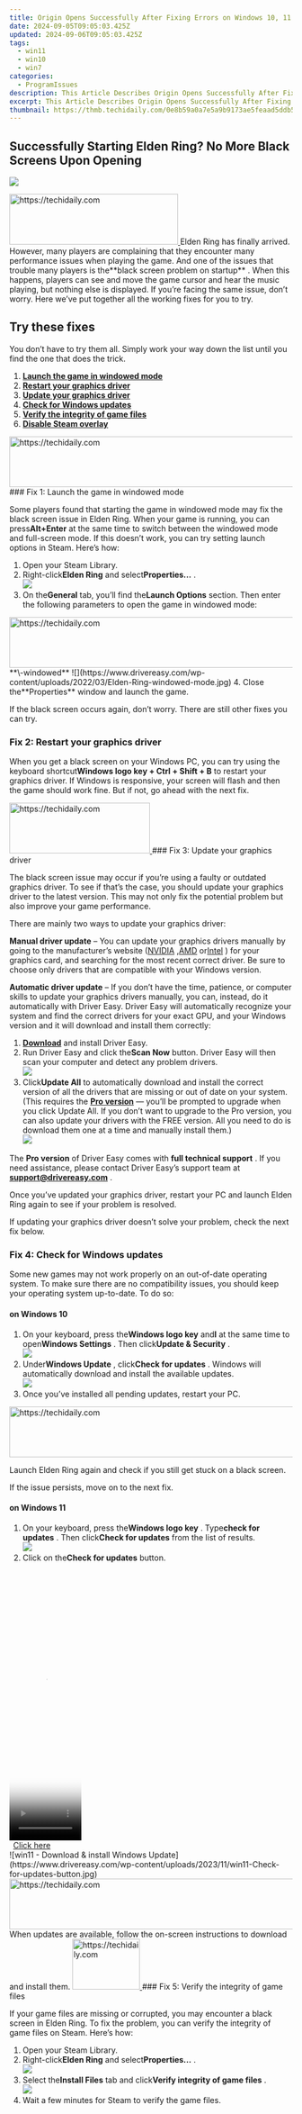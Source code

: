 ```yaml
---
title: Origin Opens Successfully After Fixing Errors on Windows 10, 11
date: 2024-09-05T09:05:03.425Z
updated: 2024-09-06T09:05:03.425Z
tags:
  - win11
  - win10
  - win7
categories:
  - ProgramIssues
description: This Article Describes Origin Opens Successfully After Fixing Errors on Windows 10, 11
excerpt: This Article Describes Origin Opens Successfully After Fixing Errors on Windows 10, 11
thumbnail: https://thmb.techidaily.com/0e8b59a0a7e5a9b9173ae5feaad5ddb56b135eee3ed22a8b3f83cf8fa8dfaeb8.jpg
---
```


## Successfully Starting Elden Ring? No More Black Screens Upon Opening

![](https://images.drivereasy.com/wp-content/uploads/2022/02/image-4-1200x702.png)

<!-- affiliate ads begin -->
<a href="https://aidotcom.pxf.io/c/5597632/2129042/19576" target="_top" id="2129042">
  <img src="//a.impactradius-go.com/display-ad/19576-2129042" border="0" alt="https://techidaily.com" width="300" height="90"/>
</a>
<img height="0" width="0" src="https://aidotcom.pxf.io/i/5597632/2129042/19576" style="position:absolute;visibility:hidden;" border="0" />
<!-- affiliate ads end -->
 Elden Ring has finally arrived. However, many players are complaining that they encounter many performance issues when playing the game. And one of the issues that trouble many players is the**black screen problem on startup** . When this happens, players can see and move the game cursor and hear the music playing, but nothing else is displayed. If you’re facing the same issue, don’t worry. Here we’ve put together all the working fixes for you to try.

## Try these fixes

 You don’t have to try them all. Simply work your way down the list until you find the one that does the trick.

1. **[Launch the game in windowed mode](https://tools.techidaily.com/drivereasy/download/)**
2. **[Restart your graphics driver](https://tools.techidaily.com/drivereasy/download/)**
3. **[Update your graphics driver](https://tools.techidaily.com/drivereasy/download/)**
4. **[Check for Windows updates](https://tools.techidaily.com/drivereasy/download/)**
5. **[Verify the integrity of game files](https://tools.techidaily.com/drivereasy/download/)**
6. **[Disable Steam overlay](https://tools.techidaily.com/drivereasy/download/)**

<!-- affiliate ads begin -->
<a href="https://ephamedtechinc.pxf.io/c/5597632/2120864/26400?prodsku=Mercury" target="_top" id="2120864">
  <img src="//a.impactradius-go.com/display-ad/26400-2120864" border="0" alt="https://techidaily.com" width="728" height="90"/>
</a>
<img height="0" width="0" src="https://ephamedtechinc.pxf.io/i/5597632/2120864/26400?prodsku=Mercury" style="position:absolute;visibility:hidden;" border="0" />
<!-- affiliate ads end -->
### Fix 1: Launch the game in windowed mode

 Some players found that starting the game in windowed mode may fix the black screen issue in Elden Ring. When your game is running, you can press**Alt+Enter** at the same time to switch between the windowed mode and full-screen mode. If this doesn’t work, you can try setting launch options in Steam. Here’s how:

1. Open your Steam Library.
2. Right-click**Elden Ring** and select**Properties…** .  
![](https://images.drivereasy.com/wp-content/uploads/2022/03/Elden-Ring-steam-properties.jpg)
3. On the**General** tab, you’ll find the**Launch Options** section. Then enter the following parameters to open the game in windowed mode:  
<!-- affiliate ads begin -->
<a href="https://appsumo.8odi.net/c/5597632/2123735/7443" target="_top" id="2123735">
  <img src="//a.impactradius-go.com/display-ad/7443-2123735" border="0" alt="https://techidaily.com" width="600" height="90"/>
</a>
<img height="0" width="0" src="https://appsumo.8odi.net/i/5597632/2123735/7443" style="position:absolute;visibility:hidden;" border="0" />
<!-- affiliate ads end -->
**\-windowed**  
![](https://www.drivereasy.com/wp-content/uploads/2022/03/Elden-Ring-windowed-mode.jpg)
4. Close the**Properties** window and launch the game.

 If the black screen occurs again, don’t worry. There are still other fixes you can try.

### Fix 2: Restart your graphics driver

 When you get a black screen on your Windows PC, you can try using the keyboard shortcut**Windows logo key + Ctrl + Shift + B** to restart your graphics driver. If Windows is responsive, your screen will flash and then the game should work fine. But if not, go ahead with the next fix.

<!-- affiliate ads begin -->
<a href="https://25home.pxf.io/c/5597632/2123472/16836" target="_top" id="2123472">
  <img src="//a.impactradius-go.com/display-ad/16836-2123472" border="0" alt="https://techidaily.com" width="250" height="90"/>
</a>
<img height="0" width="0" src="https://25home.pxf.io/i/5597632/2123472/16836" style="position:absolute;visibility:hidden;" border="0" />
<!-- affiliate ads end -->
### Fix 3: Update your graphics driver

 The black screen issue may occur if you’re using a faulty or outdated graphics driver. To see if that’s the case, you should update your graphics driver to the latest version. This may not only fix the potential problem but also improve your game performance.

There are mainly two ways to update your graphics driver:

**Manual driver update** – You can update your graphics drivers manually by going to the manufacturer’s website ([NVIDIA](https://tools.techidaily.com/drivereasy/download/) ,[AMD](http://www.amd.com/drivers) or[Intel](https://downloadcenter.intel.com/product/80939/Graphics) ) for your graphics card, and searching for the most recent correct driver. Be sure to choose only drivers that are compatible with your Windows version.

**Automatic driver update** – If you don’t have the time, patience, or computer skills to update your graphics drivers manually, you can, instead, do it automatically with Driver Easy. Driver Easy will automatically recognize your system and find the correct drivers for your exact GPU, and your Windows version and it will download and install them correctly:

1. **[Download](https://tools.techidaily.com/drivereasy/download/)**  and install Driver Easy.
2. Run Driver Easy and click the**Scan Now** button. Driver Easy will then scan your computer and detect any problem drivers.  
![](https://images.drivereasy.com/wp-content/uploads/2021/09/de-scan-now-20-1.jpg)
3. Click**Update All** to automatically download and install the correct version of all the drivers that are missing or out of date on your system. (This requires the **[Pro version](https://tools.techidaily.com/drivereasy/download/)**  — you’ll be prompted to upgrade when you click Update All. If you don’t want to upgrade to the Pro version, you can also update your drivers with the FREE version. All you need to do is download them one at a time and manually install them.)  
![](https://images.drivereasy.com/wp-content/uploads/2021/09/de-nvidia-gtx-1080.jpg)

 The **Pro version** of Driver Easy comes with **full technical support** . If you need assistance, please contact Driver Easy’s support team at [**support@drivereasy.com**](https://tools.techidaily.com/drivereasy/download/) .

 Once you’ve updated your graphics driver, restart your PC and launch Elden Ring again to see if your problem is resolved.

 If updating your graphics driver doesn’t solve your problem, check the next fix below.

### Fix 4: Check for Windows updates

 Some new games may not work properly on an out-of-date operating system. To make sure there are no compatibility issues, you should keep your operating system up-to-date. To do so:

#### on Windows 10

1. On your keyboard, press the**Windows logo key** and**I** at the same time to open**Windows Settings** . Then click**Update & Security** .  
![](https://images.drivereasy.com/wp-content/uploads/2021/08/updates-security.jpg)
2. Under**Windows Update** , click**Check for updates** . Windows will automatically download and install the available updates.  
![](https://images.drivereasy.com/wp-content/uploads/2021/08/check-for-updates.jpg)
3. Once you’ve installed all pending updates, restart your PC.
<!-- affiliate ads begin -->
<a href="https://review-au.sjv.io/c/5597632/2098702/14409" target="_top" id="2098702">
  <img src="//a.impactradius-go.com/display-ad/14409-2098702" border="0" alt="https://techidaily.com" width="728" height="90"/>
</a>
<img height="0" width="0" src="https://review-au.sjv.io/i/5597632/2098702/14409" style="position:absolute;visibility:hidden;" border="0" />
<!-- affiliate ads end -->

 Launch Elden Ring again and check if you still get stuck on a black screen.

If the issue persists, move on to the next fix.

#### on Windows 11

1. On your keyboard, press the**Windows logo key** . Type**check for updates** . Then click**Check for updates** from the list of results.  
![](https://www.drivereasy.com/wp-content/uploads/2017/07/win11-search-bar-check-for-updates.jpg)
2. Click on the**Check for updates** button.  
<!-- affiliate ads begin -->
<span id="1977020">
					<video width="128" height="480" style="cursor:pointer"
           poster="//a.impactradius-go.com/display-clicktoplayimage/1977020.png"
           onclick="if(!this.playClicked){this.play();this.setAttribute('controls',true);this.playClicked=true;}">
	   <source src="//a.impactradius-go.com/display-ad/22993-1977020">
	   <img src="//a.impactradius-go.com/display-clicktoplayimage/1977020.png" style="border: none; height: 100%; width: 100%; object-fit: contain">
	</video>
	<div style="width:80px;text-align:center"><a href="javascript:window.open(decodeURIComponent('https%3A%2F%2Fhomestyler.sjv.io%2Fc%2F5597632%2F1977020%2F22993'), '_blank');void(0);">Click here</a></div>
</span>
<img height="0" width="0" src="https://imp.pxf.io/i/5597632/1977020/22993" style="position:absolute;visibility:hidden;" border="0" />
<!-- affiliate ads end -->
![win11 - Download & install Windows Update](https://www.drivereasy.com/wp-content/uploads/2023/11/win11-Check-for-updates-button.jpg)

<!-- affiliate ads begin -->
<a href="https://ephamedtechinc.pxf.io/c/5597632/2120866/26400?prodsku=mars" target="_top" id="2120866">
  <img src="//a.impactradius-go.com/display-ad/26400-2120866" border="0" alt="https://techidaily.com" width="728" height="90"/>
</a>
<img height="0" width="0" src="https://ephamedtechinc.pxf.io/i/5597632/2120866/26400?prodsku=mars" style="position:absolute;visibility:hidden;" border="0" />
<!-- affiliate ads end -->
 When updates are available, follow the on-screen instructions to download and install them.

<!-- affiliate ads begin -->
<a href="https://aligracehair.sjv.io/c/5597632/2115938/19272" target="_top" id="2115938">
  <img src="//a.impactradius-go.com/display-ad/19272-2115938" border="0" alt="https://techidaily.com" width="120" height="90"/>
</a>
<img height="0" width="0" src="https://aligracehair.sjv.io/i/5597632/2115938/19272" style="position:absolute;visibility:hidden;" border="0" />
<!-- affiliate ads end -->
### Fix 5: Verify the integrity of game files

 If your game files are missing or corrupted, you may encounter a black screen in Elden Ring. To fix the problem, you can verify the integrity of game files on Steam. Here’s how:

1. Open your Steam Library.
2. Right-click**Elden Ring** and select**Properties…** .  
![](https://images.drivereasy.com/wp-content/uploads/2022/03/Elden-Ring-steam-properties.jpg)
3. Select the**Install Files** tab and click**Verify integrity of game files** .  
![](https://www.drivereasy.com/wp-content/uploads/2022/03/Elden-Ring-Verify-integrity-of-game-files.jpg)
4. Wait a few minutes for Steam to verify the game files.
<!-- affiliate ads begin -->
<span id="1975636">
					<video width="128" height="480" style="cursor:pointer"
           poster="//a.impactradius-go.com/display-clicktoplayimage/1975636.png"
           onclick="if(!this.playClicked){this.play();this.setAttribute('controls',true);this.playClicked=true;}">
	   <source src="//a.impactradius-go.com/display-ad/22993-1975636">
	   <img src="//a.impactradius-go.com/display-clicktoplayimage/1975636.png" style="border: none; height: 100%; width: 100%; object-fit: contain">
	</video>
	<div style="width:80px;text-align:center"><a href="javascript:window.open(decodeURIComponent('https%3A%2F%2Fhomestyler.sjv.io%2Fc%2F5597632%2F1975636%2F22993'), '_blank');void(0);">Click here</a></div>
</span>
<img height="0" width="0" src="https://imp.pxf.io/i/5597632/1975636/22993" style="position:absolute;visibility:hidden;" border="0" />
<!-- affiliate ads end -->

 Once the process is complete, relaunch the game and check to see if you can get past the black screen.

If the issue remains, take a look at the next fix.

### Fix 6: Disable Steam overlay

 Some overlay programs may cause your game to crash or black screen. Therefore, to ensure your game runs without issues, you may need to disable this feature in overlay software. Below are the steps you can follow to disable Steam overlay.

1. Go to your Steam Library.
2. Right-click**Elden Ring** and select**Properties…** .  
![](https://images.drivereasy.com/wp-content/uploads/2022/03/Elden-Ring-steam-properties.jpg)
3. On the**General** tab, toggle off**Enable the Steam Overlay while in-game** .  
![](https://www.drivereasy.com/wp-content/uploads/2022/03/Elden-Ring-Disable-in-game-overlay.jpg)
4. Close the**Properties** window and launch the game.
<!-- affiliate ads begin -->
<a href="https://aligracehair.sjv.io/c/5597632/2135373/19272" target="_top" id="2135373">
  <img src="//a.impactradius-go.com/display-ad/19272-2135373" border="0" alt="https://techidaily.com" width="392" height="72"/>
</a>
<img height="0" width="0" src="https://aligracehair.sjv.io/i/5597632/2135373/19272" style="position:absolute;visibility:hidden;" border="0" />
<!-- affiliate ads end -->

Now check if the black screen issue has gone away.

 If you have tried all the methods listed above and still get a black screen, you can contact the[Elden Ring support team](https://service.bandainamcoent.eu/) for more help.

---

 That’s it. Hopefully, this post helped you fix the black screen issues in Elden Ring. If you have any other questions or suggestions, feel free to drop us a line.

* [games](https://tools.techidaily.com/drivereasy/download/)

<ins class="adsbygoogle"
     style="display:block"
     data-ad-format="autorelaxed"
     data-ad-client="ca-pub-7571918770474297"
     data-ad-slot="1223367746"></ins>



<ins class="adsbygoogle"
     style="display:block"
     data-ad-client="ca-pub-7571918770474297"
     data-ad-slot="8358498916"
     data-ad-format="auto"
     data-full-width-responsive="true"></ins>

<span class="atpl-alsoreadstyle">Also read:</span>
<div><ul>
<li><a href="https://win-answers.techidaily.com/1723007723219-it-takes-two-from-development-to-premier-its-here/"><u>'It Takes Two': From Development to Premier - It's Here!</u></a></li>
<li><a href="https://fox-http.techidaily.com/new-2024-approved-8-superb-tablet-titans-to-take-your-photo-editing-skills-further/"><u>[New] 2024 Approved  8 Superb Tablet Titans to Take Your Photo Editing Skills Further</u></a></li>
<li><a href="https://facebook-video-recording.techidaily.com/new-e-identity-revamp-personal-cartoon-character-blueprint-for-2024/"><u>[New] E-Identity Revamp  Personal Cartoon Character Blueprint for 2024</u></a></li>
<li><a href="https://fox-glue.techidaily.com/new-in-2024-reddits-supreme-judges-the-most-upvoted-posts-ever/"><u>[New] In 2024, Reddit's Supreme Judges  The Most Upvoted Posts Ever</u></a></li>
<li><a href="https://some-skills.techidaily.com/new-the-revolutionary-impact-future-of-vr-cinematic-experience/"><u>[New] The Revolutionary Impact  Future of VR Cinematic Experience</u></a></li>
<li><a href="https://facebook-video-recording.techidaily.com/updated-2024-approved-understanding-split-screen-techniques-in-facebook-lives/"><u>[Updated] 2024 Approved  Understanding Split Screen Techniques in Facebook Lives</u></a></li>
<li><a href="https://facebook-clips.techidaily.com/updated-elevate-your-fb-video-game-11-winning-strategies/"><u>[Updated] Elevate Your FB Video Game  11 Winning Strategies</u></a></li>
<li><a href="https://remote-screen-capture.techidaily.com/updated-in-2024-securing-sound-output-fixes-for-silent-obs-streams/"><u>[Updated] In 2024, Securing Sound Output  Fixes for Silent OBS Streams</u></a></li>
<li><a href="https://ios-pokemon-go.techidaily.com/15-best-strongest-pokemon-to-use-in-pokemon-go-pvp-leagues-for-apple-iphone-xs-drfone-by-drfone-virtual-ios/"><u>15 Best Strongest Pokémon To Use in Pokémon GO PvP Leagues For Apple iPhone XS | Dr.fone</u></a></li>
<li><a href="https://extra-guidance.techidaily.com/2024-approved-navigating-the-lunapic-interface-like-a-pro/"><u>2024 Approved  Navigating the LunaPic Interface Like a Pro</u></a></li>
<li><a href="https://win-answers.techidaily.com/8-proven-solutions-for-stable-multiversus-gameplay-no-more-crashes/"><u>8 Proven Solutions for Stable MultiVersus Gameplay - No More Crashes</u></a></li>
<li><a href="https://howto.techidaily.com/asus-rog-phone-8-stuck-on-screen-finding-solutions-for-stuck-on-boot-drfone-by-drfone-fix-android-problems-fix-android-problems/"><u>Asus ROG Phone 8 Stuck on Screen – Finding Solutions For Stuck on Boot | Dr.fone</u></a></li>
<li><a href="https://win-answers.techidaily.com/1722989351064-bring-your-gaming-back-to-life-solve-controller-problems-swiftly/"><u>Bring Your Gaming Back to Life: Solve Controller Problems Swiftly</u></a></li>
<li><a href="https://win-answers.techidaily.com/busting-through-barriers-a-step-by-step-solution-for-tarkov-error-code-103003/"><u>Busting Through Barriers: A Step-by-Step Solution for Tarkov Error Code 103003</u></a></li>
<li><a href="https://youtube-zero.techidaily.com/re-chuckles-quickly-efficient-methods-for-exciting-youtube-reaction-videos-3-tips-for-2024/"><u>Capture Chuckles Quickly  Efficient Methods for Exciting YouTube Reaction Videos (3 Tips) for 2024</u></a></li>
<li><a href="https://win-answers.techidaily.com/deactivated-or-malfunctioned-steam-remote-play-proven-methods-to-restore-your-multiplayer-fun/"><u>Deactivated or Malfunctioned Steam Remote Play? Proven Methods To Restore Your Multiplayer Fun</u></a></li>
<li><a href="https://win-answers.techidaily.com/diagnosing-and-fixing-logitech-options-software-problems-in-the-windows-environment/"><u>Diagnosing and Fixing Logitech Options Software Problems in the Windows Environment</u></a></li>
<li><a href="https://win-dash.techidaily.com/download-canon-windows-drivers-at-no-cost-easy-guide-included/"><u>Download Canon Windows Drivers at No Cost – Easy Guide Included</u></a></li>
<li><a href="https://win-answers.techidaily.com/enhanced-gameplay-for-call-of-duty-warzone-master-techniques-to-fix-stutter-and-raise-fps/"><u>Enhanced Gameplay for Call of Duty: Warzone – Master Techniques To Fix Stutter & Raise FPS</u></a></li>
<li><a href="https://win-answers.techidaily.com/expert-tips-to-correct-directx-errors-in-the-latest-battlefield-2042-game-version/"><u>Expert Tips to Correct DirectX Errors in the Latest Battlefield 2042 Game Version</u></a></li>
<li><a href="https://facebook.techidaily.com/exploring-potential-reasons-behind-facebooks-new-name/"><u>Exploring Potential Reasons Behind Facebook's New Name</u></a></li>
<li><a href="https://win-answers.techidaily.com/fix-guide-how-to-stop-your-jurassic-world-evolution-game-from-crashing/"><u>Fix Guide: How to Stop Your Jurassic World Evolution Game From Crashing</u></a></li>
<li><a href="https://win-answers.techidaily.com/fix-fatal-dev-error-in-modern-warfare-and-warzone/"><u>Fix: Fatal (Dev) Error in Modern Warfare & Warzone</u></a></li>
<li><a href="https://win-answers.techidaily.com/fixing-issues-how-to-resolve-dauntless-game-crashes-on-windows/"><u>Fixing Issues: How to Resolve Dauntless Game Crashes on Windows</u></a></li>
<li><a href="https://win-answers.techidaily.com/fixing-ring-of-elysium-stability-issues-a-comprehensive-guide/"><u>Fixing Ring of Elysium Stability Issues: A Comprehensive Guide</u></a></li>
<li><a href="https://win-answers.techidaily.com/fixing-thaumaturge-application-failure-to-load-or-operate-on-your-computer/"><u>Fixing Thaumaturge Application Failure to Load or Operate on Your Computer</u></a></li>
<li><a href="https://win-answers.techidaily.com/fixing-the-unreal-process-error-on-outriders-say-goodbye-to-ue4-madness/"><u>Fixing the Unreal Process Error on Outriders: Say Goodbye to UE4 Madness</u></a></li>
<li><a href="https://win-answers.techidaily.com/halo-infinite-audio-glitch-solutions-a-comprehensive-guide/"><u>Halo Infinite Audio Glitch Solutions: A Comprehensive Guide</u></a></li>
<li><a href="https://win-answers.techidaily.com/how-to-fix-frequent-vrchat-failures-and-keep-it-running-smoothly-on-pc/"><u>How to Fix Frequent VRChat Failures and Keep It Running Smoothly on PC</u></a></li>
<li><a href="https://android-pokemon-go.techidaily.com/how-to-get-the-dragon-scale-and-evolution-enabled-pokemon-on-oneplus-nord-ce-3-lite-5g-drfone-by-drfone-virtual-android/"><u>How to get the dragon scale and evolution-enabled pokemon On OnePlus Nord CE 3 Lite 5G? | Dr.fone</u></a></li>
<li><a href="https://techidaily.com/how-to-reset-motorola-razr-40-without-losing-data-drfone-by-drfone-reset-android-reset-android/"><u>How to Reset Motorola Razr 40 without Losing Data | Dr.fone</u></a></li>
<li><a href="https://win-answers.techidaily.com/how-to-successfully-download-and-install-age-of-empires-iv-from-the-microsoft-store/"><u>How to Successfully Download and Install Age of Empires IV From the Microsoft Store</u></a></li>
<li><a href="https://win-answers.techidaily.com/how-to-update-your-graphics-card-driver-for-an-optimal-fix-forza-horizon-5-experience/"><u>How to Update Your Graphics Card Driver for an Optimal Fix Forza Horizon 5 Experience</u></a></li>
<li><a href="https://unlock-android.techidaily.com/in-2024-can-i-bypass-a-forgotten-phone-password-of-xiaomi-redmi-note-12-proplus-5g-by-drfone-android/"><u>In 2024, Can I Bypass a Forgotten Phone Password Of Xiaomi Redmi Note 12 Pro+ 5G?</u></a></li>
<li><a href="https://sound-optimizing.techidaily.com/in-2024-mastering-pc-sound-recording-using-audacity-at-no-cost/"><u>In 2024, Mastering PC Sound Recording Using Audacity at No Cost</u></a></li>
<li><a href="https://android-pokemon-go.techidaily.com/in-2024-preparation-to-beat-giovani-in-pokemon-go-for-oppo-reno-11f-5g-drfone-by-drfone-virtual-android/"><u>In 2024, Preparation to Beat Giovani in Pokemon Go For Oppo Reno 11F 5G | Dr.fone</u></a></li>
<li><a href="https://screen-sharing-recording.techidaily.com/in-2024-streamline-your-web-experience-with-these-leading-screen-capturers/"><u>In 2024, Streamline Your Web Experience with These Leading Screen Capturers</u></a></li>
<li><a href="https://fox-links.techidaily.com/in-2024-superior-photography-tech-the-prime-10-4k-smartphone-cameras/"><u>In 2024, Superior Photography Tech  The Prime 10 4K Smartphone Cameras</u></a></li>
<li><a href="https://win-answers.techidaily.com/master-the-detective-skills-for-steam-vr-detection-6-proven-remedies/"><u>Master the Detective Skills for Steam VR Detection: 6 Proven Remedies</u></a></li>
<li><a href="https://win-answers.techidaily.com/mastering-roblox-launch-problems-top-5-solutions-for-getting-the-game-up/"><u>Mastering Roblox Launch Problems: Top 5 Solutions for Getting the Game Up</u></a></li>
<li><a href="https://win-answers.techidaily.com/1723012448470-nier-shadow-complexes-crash-issues-resolved/"><u>NieR: Shadow Complexes Crash Issues Resolved!</u></a></li>
<li><a href="https://win-answers.techidaily.com/optimize-warzone-gaming-experience-with-correct-gpu-handling-in-windows-10/"><u>Optimize Warzone Gaming Experience with Correct GPU Handling in Windows 10</u></a></li>
<li><a href="https://win-answers.techidaily.com/optimizing-your-gameplay-fixing-the-farming-simulator-22-fps-decrease-on-pc/"><u>Optimizing Your Gameplay: Fixing the Farming Simulator 22 FPS Decrease on PC</u></a></li>
<li><a href="https://win-answers.techidaily.com/pc-gamers-rejoice-watch-dogs-legion-now-running-smoothly-without-interruptions/"><u>PC Gamers Rejoice: 'Watch Dogs Legion' Now Running Smoothly Without Interruptions</u></a></li>
<li><a href="https://win-answers.techidaily.com/quick-fixes-for-smoother-gaming-experience-increasing-fps-in-titanfall-2/"><u>Quick Fixes for Smoother Gaming Experience: Increasing FPS in Titanfall 2</u></a></li>
<li><a href="https://win-solutions.techidaily.com/resolved-issues-with-starting-team-fortress-2/"><u>Resolved: Issues with Starting Team Fortress 2</u></a></li>
<li><a href="https://win-answers.techidaily.com/1723013338491-resolved-overcome-fortnite-login-issues-instantly-and-simply/"><u>Resolved: Overcome Fortnite Login Issues Instantly and Simply!</u></a></li>
<li><a href="https://win-answers.techidaily.com/resolving-freeze-issues-in-code-vein-a-comprehensive-guide/"><u>Resolving Freeze Issues in Code Vein: A Comprehensive Guide</u></a></li>
<li><a href="https://win-answers.techidaily.com/smooth-gaming-ahead-fixing-bloodhunts-pc-performance-problems/"><u>Smooth Gaming Ahead: Fixing Bloodhunt's PC Performance Problems</u></a></li>
<li><a href="https://win-solutions.techidaily.com/solving-the-issue-of-armored-core-vi-game-failure-to-load-correctly/"><u>Solving the Issue of Armored Core VI Game Failure to Load Correctly</u></a></li>
<li><a href="https://win-answers.techidaily.com/step-by-step-guide-to-fixing-gears-5-performance-problems/"><u>Step-by-Step Guide to Fixing Gears 5 Performance Problems</u></a></li>
<li><a href="https://win-answers.techidaily.com/step-by-step-guide-to-resolve-helldivers-2-non-launch-issues-on-steam/"><u>Step-by-Step Guide to Resolve Helldivers 2 Non-Launch Issues on Steam</u></a></li>
<li><a href="https://instagram-video-recordings.techidaily.com/tagging-strategy-the-list-of-powerful-insta-hashtags-for-2024/"><u>Tagging Strategy  The List of Powerful Insta Hashtags for 2024</u></a></li>
<li><a href="https://tech-revival.techidaily.com/the-future-of-off-roading-unveiled-a-deep-dive-into-the-jeep-recon-electric-vehicle/"><u>The Future of Off-Roading Unveiled: A Deep Dive Into the Jeep Recon Electric Vehicle</u></a></li>
<li><a href="https://activate-lock.techidaily.com/the-ultimate-guide-to-unlocking-apple-watch-or-apple-iphone-7-plus-from-icloud-by-drfone-ios/"><u>The Ultimate Guide to Unlocking Apple Watch Or Apple iPhone 7 Plus from iCloud</u></a></li>
<li><a href="https://win-answers.techidaily.com/top-strategies-for-fixing-pc-freezing-issues-in-fortnite/"><u>Top Strategies for Fixing PC Freezing Issues in Fortnite</u></a></li>
<li><a href="https://facebook.techidaily.com/transforming-your-fb-journey-with-customized-url-accessibility/"><u>Transforming Your Fb Journey with Customized URL Accessibility</u></a></li>
<li><a href="https://win-answers.techidaily.com/troubleshooting-failed-texture-loads-in-activisions-battle-royale-game/"><u>Troubleshooting Failed Texture Loads in Activision's Battle Royale Game</u></a></li>
<li><a href="https://win-answers.techidaily.com/troubleshooting-steps-to-stop-valheim-freezing-and-stuttering-on-windowslinux/"><u>Troubleshooting Steps to Stop Valheim Freezing and Stuttering on Windows/Linux</u></a></li>
<li><a href="https://win-answers.techidaily.com/unfreeze-your-fun-effective-solutions-for-eliminating-lag-in-rocket-league/"><u>Unfreeze Your Fun: Effective Solutions for Eliminating Lag in Rocket League</u></a></li>
<li><a href="https://smart-video-creator.techidaily.com/updated-top-5-best-free-wmv-video-editors/"><u>Updated Top 5 Best Free WMV Video Editors</u></a></li>
</ul></div>
